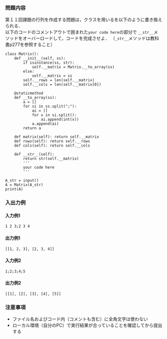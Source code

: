 ### 問題内容
第１１回課題の行列を作成する問題は，クラスを用いるを以下のように書き換えられる．  
以下のコードのコメントアウトで囲まれた`your code here`の部分で `__str__`メソッドをオーバーロードして，コードを完成させよ． （`_str__`メソッドは教科書p277を参照すること）

```
class Matrix():
    def __init__(self, ss):
        if isinstance(ss, str):
            self.__matrix = Matrix.__to_array(ss)
        else:
            self.__matrix = ss
        self.__rows = len(self.__matrix)
        self.__cols = len(self.__matrix[0])
 
    @staticmethod
    def __to_array(ss):
        a = []
        for si in ss.split(";"):
            ai = []
            for x in si.split():
                ai.append(int(x))
            a.append(ai)
        return a
   
    def matrix(self): return self.__matrix
    def rows(self): return self.__rows
    def cols(self): return self.__cols
    
    def __str__(self):
        return str(self.__matrix)
        '''
        your code here
        '''

A_str = input()
A = Matrix(A_str)
print(A)
```


### 入出力例
#### 入力例1
```
1 2 3;2 3 4
```

#### 出力例1
```
[[1, 2, 3], [2, 3, 4]]
```
#### 入力例2
```
1;2;3;4;5
```

#### 出力例2
```
[[1], [2], [3], [4], [5]]
```

### 注意事項

- ファイル名およびコード内（コメントも含む）に全角文字は使わない  
- ローカル環境（自分のPC）で実行結果が合っていることを確認してから提出する
